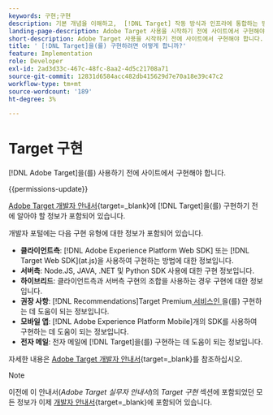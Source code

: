 ```yaml
---
keywords: 구현;구현
description: 기본 개념을 이해하고,  [!DNL Target] 작동 방식과 인프라에 통합하는 방법을 숙지하고, 방문자를 추적하는 방법을 이해합니다.
landing-page-description: Adobe Target 사용을 시작하기 전에 사이트에서 구현해야 합니다.
short-description: Adobe Target 사용을 시작하기 전에 사이트에서 구현해야 합니다.
title: ' [!DNL Target]을(를) 구현하려면 어떻게 합니까?'
feature: Implementation
role: Developer
exl-id: 2ad3d33c-467c-48fc-8aa2-4d5c21708a71
source-git-commit: 12831d6584acc482db415629d7e70a18e39c47c2
workflow-type: tm+mt
source-wordcount: '189'
ht-degree: 3%

---
```


# Target 구현

[!DNL Adobe Target]을(를) 사용하기 전에 사이트에서 구현해야 합니다.

{{permissions-update}}

[Adobe Target 개발자 안내서](https://experienceleague.adobe.com/docs/target-dev/developer/overview.html){target=_blank}에 [!DNL Target]을(를) 구현하기 전에 알아야 할 정보가 포함되어 있습니다.

개발자 포털에는 다음 구현 유형에 대한 정보가 포함되어 있습니다.

* **클라이언트측**: [!DNL Adobe Experience Platform Web SDK] 또는 [!DNL Target Web SDK]&#x200B;(at.js)을 사용하여 구현하는 방법에 대한 정보입니다.
* **서버측**: Node.JS, JAVA, .NET 및 Python SDK 사용에 대한 구현 정보입니다.
* **하이브리드**: 클라이언트측과 서버측 구현의 조합을 사용하는 경우 구현에 대한 정보입니다.
* **권장 사항**: [!DNL Recommendations]Target Premium[ 서비스인 ](/help/main/c-intro/intro.md#premium)을(를) 구현하는 데 도움이 되는 정보입니다.
* **모바일 앱**: [!DNL Adobe Experience Platform Mobile]개의 SDK를 사용하여 구현하는 데 도움이 되는 정보입니다.
* **전자 메일**: 전자 메일에 [!DNL Target]을(를) 구현하는 데 도움이 되는 정보입니다.

자세한 내용은 [Adobe Target 개발자 안내서](https://experienceleague.adobe.com/docs/target-dev/developer/overview.html){target=_blank}를 참조하십시오.

>[!NOTE]
>
>이전에 이 안내서(*Adobe Target 실무자 안내서*)의 *Target 구현* 섹션에 포함되었던 모든 정보가 이제 [개발자 안내서](https://experienceleague.adobe.com/docs/target-dev/developer/overview.html){target=_blank}에 포함되어 있습니다.




